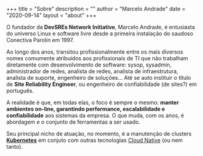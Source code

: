 +++
title = "Sobre"
description = ""
author = "Marcelo Andrade"
date = "2020-09-14"
layout = "about"
+++

O fundador da **DevSREs Network Initiative**, Marcelo Andrade, é entusiasta do universo Linux e software livre desde a primeira instalação do saudoso Conectiva Parolin em 1997. 

Ao longo dos anos, transitou profissionalmente entre os mais diversos nomes comumente atribuídos aos profissionais de TI que não trabalham diretamente com desenvolvimento de software: sysop, sysadmin, administrador de redes, analista de redes, analista de infraestrutura, analista de suporte, engenheiro de soluções... Até se auto instituir o título de **Site Reliability Engineer**, ou engenheiro de confiabilidade (de sites?) em português.

A realidade é que, em todas elas, o foco é sempre o mesmo: **manter ambientes on-line, garantindo performance, escalabilidade e confiabilidade** aos sistemas da empresa. O que muda, com os anos, é abordagem e o conjunto de ferramentas a ser usado.

Seu principal nicho de atuação, no momento, é a manutenção de clusters [**Kubernetes**](https://kubernetes.io/) em conjuto com outras tecnologias [Cloud Native](https://www.cncf.io/) (ou nem tanto).





